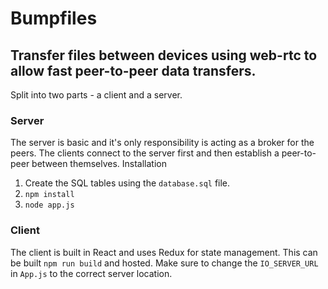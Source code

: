 # Bumpfiles
## Transfer files between devices using web-rtc to allow fast peer-to-peer data transfers.

Split into two parts - a client and a server. 
### Server
The server is basic and it's only responsibility is acting as a broker for the peers. The clients connect to the server first and then establish a peer-to-peer between themselves.
Installation

 1. Create the SQL tables using the `database.sql` file.
 2. `npm install`
 3. `node app.js`

### Client
The client is built in React and uses Redux for state management. 
This can be built `npm run build` and hosted.
Make sure to change the `IO_SERVER_URL` in `App.js` to the correct server location.
